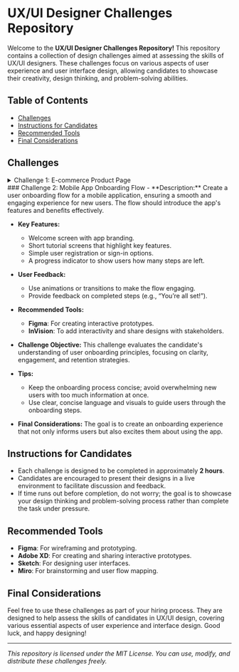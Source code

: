 # UX/UI Designer Challenges Repository

Welcome to the **UX/UI Designer Challenges Repository!** This repository contains a collection of design challenges aimed at assessing the skills of UX/UI designers. These challenges focus on various aspects of user experience and user interface design, allowing candidates to showcase their creativity, design thinking, and problem-solving abilities.

## Table of Contents

- [Challenges](#challenges)
- [Instructions for Candidates](#instructions-for-candidates)
- [Recommended Tools](#recommended-tools)
- [Final Considerations](#final-considerations)

## Challenges

<details>
<summary>Challenge 1: E-commerce Product Page</summary>
- **Description:** 
  Design a visually appealing and user-friendly product page for an e-commerce website. The design should effectively showcase the product and encourage users to make a purchase.

- **Key Features:**
  - Product images, descriptions, and specifications.
  - Pricing information and any discounts.
  - Call-to-action buttons (e.g., "Add to Cart," "Buy Now").
  - Customer reviews and ratings section.
  - Responsive design for both desktop and mobile views.

- **User Feedback:**
  - Incorporate visual cues for actions (e.g., hover effects on buttons).
  - Provide feedback for actions (e.g., “Item added to cart!”).
  
- **Recommended Tools:**
  - **Figma** or **Adobe XD**: For creating high-fidelity wireframes and prototypes.
  - **Sketch**: If preferred, for designing UI elements.

- **Challenge Objective:**
  This challenge assesses the candidate's ability to create engaging and effective product page designs, focusing on layout, typography, and usability.

- **Tips:**
  - Use a grid system to organize content effectively.
  - Ensure that the design is consistent with the overall branding of the e-commerce site.

- **Final Considerations:**
  Aim for a balance between aesthetics and functionality. The design should enhance user experience while also driving conversions.
</details>
### Challenge 2: Mobile App Onboarding Flow
- **Description:**
  Create a user onboarding flow for a mobile application, ensuring a smooth and engaging experience for new users. The flow should introduce the app's features and benefits effectively.

- **Key Features:**
  - Welcome screen with app branding.
  - Short tutorial screens that highlight key features.
  - Simple user registration or sign-in options.
  - A progress indicator to show users how many steps are left.

- **User Feedback:**
  - Use animations or transitions to make the flow engaging.
  - Provide feedback on completed steps (e.g., “You’re all set!”).

- **Recommended Tools:**
  - **Figma**: For creating interactive prototypes.
  - **InVision**: To add interactivity and share designs with stakeholders.

- **Challenge Objective:**
  This challenge evaluates the candidate's understanding of user onboarding principles, focusing on clarity, engagement, and retention strategies.

- **Tips:**
  - Keep the onboarding process concise; avoid overwhelming new users with too much information at once.
  - Use clear, concise language and visuals to guide users through the onboarding steps.

- **Final Considerations:**
  The goal is to create an onboarding experience that not only informs users but also excites them about using the app.

## Instructions for Candidates
- Each challenge is designed to be completed in approximately **2 hours**. 
- Candidates are encouraged to present their designs in a live environment to facilitate discussion and feedback.
- If time runs out before completion, do not worry; the goal is to showcase your design thinking and problem-solving process rather than complete the task under pressure.

## Recommended Tools
- **Figma**: For wireframing and prototyping.
- **Adobe XD**: For creating and sharing interactive prototypes.
- **Sketch**: For designing user interfaces.
- **Miro**: For brainstorming and user flow mapping.

## Final Considerations
Feel free to use these challenges as part of your hiring process. They are designed to help assess the skills of candidates in UX/UI design, covering various essential aspects of user experience and interface design. Good luck, and happy designing!

---

*This repository is licensed under the MIT License. You can use, modify, and distribute these challenges freely.*
